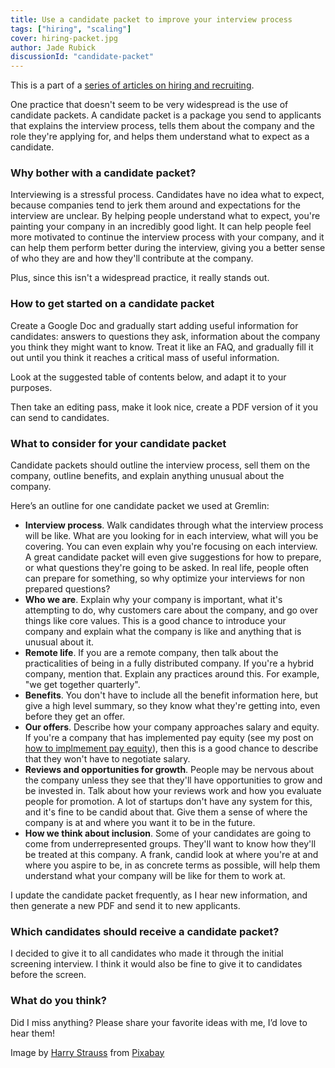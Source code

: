 ```yaml
---
title: Use a candidate packet to improve your interview process
tags: ["hiring", "scaling"]
cover: hiring-packet.jpg
author: Jade Rubick
discussionId: "candidate-packet"
---
```


<re-img src="hiring-packet.jpg"></re-img>

This is a part of a [series of articles on hiring and recruiting](/startup-hiring-and-recruiting). 

One practice that doesn't seem to be very widespread is the use of candidate packets. A candidate packet is a package you send to applicants that explains the interview process, tells them about the company and the role they're applying for, and helps them understand what to expect as a candidate.

### Why bother with a candidate packet?

Interviewing is a stressful process. Candidates have no idea what to expect, because companies tend to jerk them around and expectations for the interview are unclear. By helping people understand what to expect, you're painting your company in an incredibly good light. It can help people feel more motivated to continue the interview process with your company, and it can help them perform better during the interview, giving you a better sense of who they are and how they'll contribute at the company. 

Plus, since this isn't a widespread practice, it really stands out.

### How to get started on a candidate packet

Create a Google Doc and gradually start adding useful information for candidates: answers to questions they ask, information about the company you think they might want to know. Treat it like an FAQ, and gradually fill it out until you think it reaches a critical mass of useful information. 

Look at the suggested table of contents below, and adapt it to your purposes.

Then take an editing pass, make it look nice, create a PDF version of it you can send to candidates.

### What to consider for your candidate packet

Candidate packets should outline the interview process, sell them on the company, outline benefits, and explain anything unusual about the company. 

Here’s an outline for one candidate packet we used at Gremlin:

* **Interview process**. Walk candidates through what the interview process will be like. What are you looking for in each interview, what will you be covering. You can even explain why you're focusing on each interview. A great candidate packet will even give suggestions for how to prepare, or what questions they're going to be asked. In real life, people often can prepare for something, so why optimize your interviews for non prepared questions? 
* **Who we are**. Explain why your company is important, what it's attempting to do, why customers care about the company, and go over things like core values. This is a good chance to introduce your company and explain what the company is like and anything that is unusual about it. 
* **Remote life**. If you are a remote company, then talk about the practicalities of being in a fully distributed company. If you're a hybrid company, mention that. Explain any practices around this. For example, "we get together quarterly". 
* **Benefits**. You don't have to include all the benefit information here, but give a high level summary, so they know what they're getting into, even before they get an offer. 
* **Our offers**. Describe how your company approaches salary and equity. If you're a company that has implemented pay equity (see my post on [how to implmement pay equity](/implementing-pay-equity)), then this is a good chance to describe that they won't have to negotiate salary. 
* **Reviews and opportunities for growth**. People may be nervous about the company unless they see that they'll have opportunities to grow and be invested in. Talk about how your reviews work and how you evaluate people for promotion. A lot of startups don't have any system for this, and it's fine to be candid about that. Give them a sense of where the company is at and where you want it to be in the future.
* **How we think about inclusion**. Some of your candidates are going to come from underrepresented groups. They'll want to know how they'll be treated at this company. A frank, candid look at where you're at and where you aspire to be, in as concrete terms as possible, will help them understand what your company will be like for them to work at. 

I update the candidate packet frequently, as I hear new information, and then generate a new PDF and send it to new applicants. 

### Which candidates should receive a candidate packet?

I decided to give it to all candidates who made it through the initial screening interview. I think it would also be fine to give it to candidates before the screen.

### What do you think?

Did I miss anything? Please share your favorite ideas with me, I’d love to hear them! 


Image by <a href="https://pixabay.com/users/image4you-2459255/?utm_source=link-attribution&amp;utm_medium=referral&amp;utm_campaign=image&amp;utm_content=1420830">Harry Strauss</a> from <a href="https://pixabay.com/?utm_source=link-attribution&amp;utm_medium=referral&amp;utm_campaign=image&amp;utm_content=1420830">Pixabay</a>